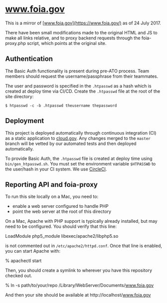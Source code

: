 # www.foia.gov

This is a mirror of [www.foia.gov](https://www.foia.gov/) as of 24 July 2017.

There have been small modifications made to the original HTML and JS
to make all links relative, and to proxy backend requests through
the foia-proxy.php script, which points at the original site.


## Authentication

The Basic Auth functionality is present during pre-ATO process. Team members
should request the username/passphrase from their teammates.

The user and password is specified in the `.htpasswd` as a hash which is created
at deploy time via CI/CD. Create the `.htpasswd` file at the root of the site
directory:

    $ htpasswd -c -b .htpasswd theusername thepassword


## Deployment

This project is deployed automatically through continuous integration (CI) as
a static application to [cloud.gov](https://cloud.gov/). Any changes merged to
the `master` branch will be vetted by our automated tests and then deployed
automatically.

To provide Basic Auth, the `.htpasswd` file is created at deploy time using
`bin/gen_htpasswd.sh`. You must set the environment variable `$HTPASSWD` to the
user/hash in your CI system. We use [CircleCI](https://circleci.com/gh/18F/foia).


## Reporting API and foia-proxy

To run this site locally on a Mac, you need to:

* enable a web server configured to handle PHP
* point the web server at the root of this directory

On a Mac, Apache with PHP support is typically already installed,
but may need to be configured. You should verify that this line:

 LoadModule php5_module libexec/apache2/libphp5.so

is not commented out in `/etc/apache2/httpd.conf`. Once that line
is enabled, you can start Apache with:

 % apachectl start

Then, you should create a symlink to wherever you have
this repository checked out.

 % ln -s path/to/your/repo /Library/WebServer/Documents/www.foia.gov

And then your site should be available at http://localhost/www.foia.gov

